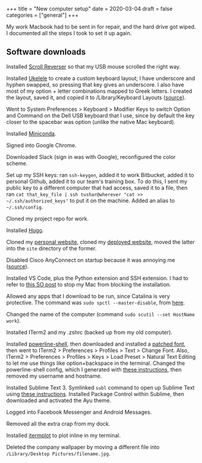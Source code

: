 +++
title = "New computer setup"
date = 2020-03-04
draft = false
categories = ["general"]
+++

My work Macbook had to be sent in for repair, and the hard drive got wiped. I documented all the steps I took to set it up again.

## Software downloads
Installed [Scroll Reverser](https://pilotmoon.com/scrollreverser/) so that my USB mouse scrolled the right way.

Installed [Ukelele](https://software.sil.org/ukelele/) to create a custom keyboard layout; I have underscore and hyphen swapped, so pressing that key gives an underscore. I also have most of my option + letter combinations mapped to Greek letters. I created the layout, saved it, and copied it to /Library/Keyboard Layouts ([source](https://superuser.com/questions/665494/how-to-make-a-custom-keyboard-layout-in-os-x)).

Went to System Preferences > Keyboard > Modifier Keys to switch Option and Command on the Dell USB keyboard that I use, since by default the key closer to the spacebar was option (unlike the native Mac keyboard).

Installed [Miniconda](https://docs.conda.io/en/latest/miniconda.html).

Signed into Google Chrome. 

Downloaded Slack (sign in was with Google), reconfigured the color scheme.

Set up my SSH keys: ran `ssh-keygen`, added it to work Bitbucket, added it to personal Github, added it to our team's training box. To do this, I sent my public key to a different computer that had access, saved it to a file, then ran `cat that_key_file | ssh tushar@wherever "cat >> ~/.ssh/authorized_keys"` to put it on the machine. Added an alias to `~/.ssh/config`.

Cloned my project repo for work.

Installed [Hugo](https://github.com/gohugoio/hugo/releases).

Cloned my [personal website](https://github.com/tuchandra/sitev2), cloned my [deployed website](https://github.com/tuchandra/tuchandra.github.io), moved the latter into the `site` directory of the former.

Disabled Cisco AnyConnect on startup because it was annoying me ([source](https://apple.stackexchange.com/questions/202296/stop-cisco-anyconnect-secure-mobility-client-from-starting-up-automatically)).

Installed VS Code, plus the Python extension and SSH extension. I had to refer to [this SO post](https://stackoverflow.com/questions/58457958/visual-studio-code-cant-be-opened-because-apple-cannot-check-it-for-malicious) to stop my Mac from blocking the installation.

Allowed any apps that I download to be run, since Catalina is very protective. The command was `sudo spctl --master-disable`, from [here](https://github.com/hashicorp/terraform/issues/23033).

Changed the name of the computer (command `sudo scutil --set HostName work`).

Installed ITerm2 and my .zshrc (backed up from my old computer).

Installed [powerline-shell](https://github.com/b-ryan/powerline-shell), then downloaded and installed a [patched font](https://gist.github.com/kevin-smets/8568070), then went to ITerm2 > Preferences > Profiles > Text > Change Font. Also, ITerm2 > Preferences > Profiles > Keys > Load Preset > Natural Text Editing to let me use things like option+backspace in the terminal. Changed the powerline-shell config, which I generated with [these instructions](https://github.com/b-ryan/powerline-shell#config-file), then removed my username and hostname.

Installed Sublime Text 3. Symlinked `subl` command to open up Sublime Text using [these instructions](https://stackoverflow.com/a/19842659). Installed Package Control within Sublime, then downloaded and activated the Ayu theme.

Logged into Facebook Messenger and Android Messages.

Removed all the extra crap from my dock.

Installed [itermplot](https://github.com/daleroberts/itermplot) to plot inline in my terminal.

Deleted the company wallpaper by moving a different file into `/Library/Desktop Pictures/filename.jpg`. 








